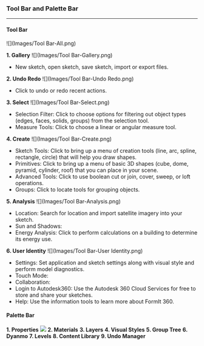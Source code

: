 ### Tool Bar and Palette Bar
---

#### Tool Bar
![](Images/Tool Bar-All.png)

**1. Gallery** 
![](Images/Tool Bar-Gallery.png)
- New sketch, open sketch, save sketch, import or export files.

**2. Undo Redo**
![](Images/Tool Bar-Undo Redo.png)
- Click to undo or redo recent actions. 

**3. Select**
![](Images/Tool Bar-Select.png)
- Selection Filter: Click to choose options for filtering out object types (edges, faces, solids, groups) from the selection tool. 
- Measure Tools: Click to choose a linear or angular measure tool.

**4. Create** 
![](Images/Tool Bar-Create.png)
- Sketch Tools: Click to bring up a menu of creation tools (line, arc, spline, rectangle, circle) that will help you draw shapes.
- Primitives: Click to bring up a menu of basic 3D shapes (cube, dome, pyramid, cylinder, roof) that you can place in your scene.
- Advanced Tools: Click to use boolean cut or join, cover, sweep, or loft operations.
- Groups: Click to locate tools for grouping objects. 

**5. Analysis**
![](Images/Tool Bar-Analysis.png)
- Location: Search for location and import satellite imagery into your sketch. 
- Sun and Shadows:
- Energy Analysis: Click to perform calculations on a building to determine its energy use.

**6. User Identity**
![](Images/Tool Bar-User Identity.png)
- Settings: Set application and sketch settings along with visual style and perform model diagnostics. 
- Touch Mode:
- Collaboration: 
- Login to Autodesk360: Use the Autodesk 360 Cloud Services for free to store and share your sketches.
- Help: Use the information tools to learn more about FormIt 360.

#### Palette Bar
**1. Properties**
![](Images/)
**2. Materials**
**3. Layers**
**4. Visual Styles**
**5. Group Tree**
**6. Dyanmo**
**7. Levels**
**8. Content Library**
**9. Undo Manager**